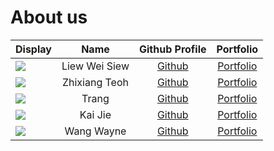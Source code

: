 # About us

Display | Name | Github Profile | Portfolio 
--------|:----:|:--------------:|:---------:
![](https://via.placeholder.com/100.png?text=Photo) | Liew Wei Siew | [Github](https://github.com/LiewWS) | [Portfolio](./team/johndoe.md)
![](https://drive.google.com/file/d/1fQ9JzgtHyf3kMaUv22z2-oRKUuYSsPse/view?usp=sharing) | Zhixiang Teoh | [Github](https://github.com/zhixiangteoh) | [Portfolio](./team/zhixiangteoh.md)
![](https://via.placeholder.com/100.png?text=Photo) | Trang | [Github](https://github.com/alwaysnacy/) | [Portfolio](./team/johndoe.md)
![](https://via.placeholder.com/100.png?text=Photo) | Kai Jie | [Github](https://github.com/kaijiel24) | [Portfolio](./team/johndoe.md)
![](https://via.placeholder.com/100.png?text=Photo) | Wang Wayne | [Github](https://github.com/wangwaynesg/) | [Portfolio](./team/johndoe.md)
